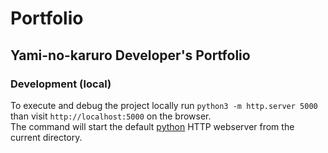 # Portfolio

## Yami-no-karuro Developer's Portfolio

### Development (local)

To execute and debug the project locally run `python3 -m http.server 5000` than visit `http://localhost:5000` on the browser.  
The command will start the default [python](https://www.python.org) HTTP webserver from the current directory.
